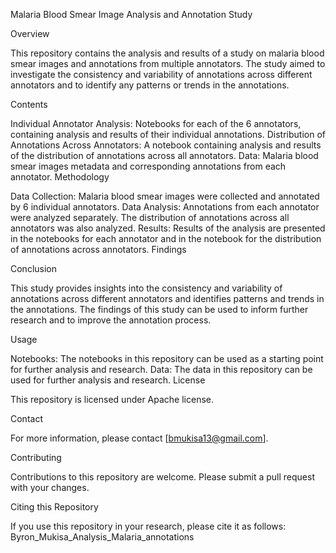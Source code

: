 Malaria Blood Smear Image Analysis and Annotation Study

Overview

This repository contains the analysis and results of a study on malaria blood smear images and annotations from multiple annotators. The study aimed to investigate the consistency and variability of annotations across different annotators and to identify any patterns or trends in the annotations.

Contents

Individual Annotator Analysis: Notebooks for each of the 6 annotators, containing analysis and results of their individual annotations.
Distribution of Annotations Across Annotators: A notebook containing analysis and results of the distribution of annotations across all annotators.
Data: Malaria blood smear images metadata and corresponding annotations from each annotator.
Methodology

Data Collection: Malaria blood smear images were collected and annotated by 6 individual annotators.
Data Analysis: Annotations from each annotator were analyzed separately. The distribution of annotations across all annotators was also analyzed.
Results: Results of the analysis are presented in the notebooks for each annotator and in the notebook for the distribution of annotations across annotators.
Findings

Conclusion

This study provides insights into the consistency and variability of annotations across different annotators and identifies patterns and trends in the annotations. The findings of this study can be used to inform further research and to improve the annotation process.

Usage

Notebooks: The notebooks in this repository can be used as a starting point for further analysis and research.
Data: The data in this repository can be used for further analysis and research.
License

This repository is licensed under Apache license.

Contact

For more information, please contact [bmukisa13@gmail.com].

Contributing

Contributions to this repository are welcome. Please submit a pull request with your changes.

Citing this Repository

If you use this repository in your research, please cite it as follows: Byron_Mukisa_Analysis_Malaria_annotations
